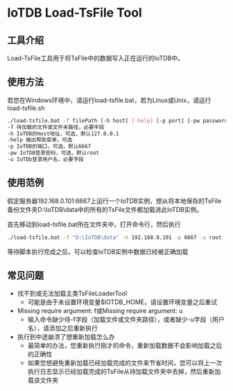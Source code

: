 # IoTDB Load-TsFile Tool

## 工具介绍

Load-TsFile工具用于将TsFile中的数据写入正在运行的IoTDB中。

## 使用方法

若您在Windows环境中，请运行load-tsfile.bat，若为Linux或Unix，请运行load-tsfile.sh

```bash
./load-tsfile.bat -f filePath [-h host] [-help] [-p port] [-pw password] -u user
-f 待加载的文件或文件夹路径，必要字段
-h IoTDB的Host地址，可选，默认127.0.0.1
-help 输出帮助菜单，可选
-p IoTDB的端口，可选，默认6667
-pw IoTDB登录密码，可选，默认root
-u IoTDb登录用户名，必要字段
```

## 使用范例

假定服务器192.168.0.101:6667上运行一个IoTDB实例，想从将本地保存的TsFile备份文件夹D:\IoTDB\data中的所有的TsFile文件都加载进此IoTDB实例。

首先移动到load-tsfile.bat所在文件夹中，打开命令行，然后执行

```bash
./load-tsfile.bat -f "D:\IoTDB\data" -h 192.168.0.101 -p 6667 -u root -pw root
```

等待脚本执行完成之后，可以检查IoTDB实例中数据已经被正确加载

## 常见问题

- 找不到或无法加载主类TsFileLoaderTool
  - 可能是由于未设置环境变量$IOTDB_HOME，请设置环境变量之后重试
- Missing require argument: f或Missing require argument: u
  - 输入命令缺少待-f字段（加载文件或文件夹路径），或者缺少-u字段（用户名），请添加之后重新执行
- 执行到中途崩溃了想重新加载怎么办
  - 最简单的办法，您重新执行刚才的命令，重新加载数据不会影响加载之后的正确性
  - 如果您想避免重新加载已经加载完成的文件来节省时间，您可以将上一次执行日志显示已经加载完成的TsFile从待加载文件夹中去掉，然后重新加载该文件夹
